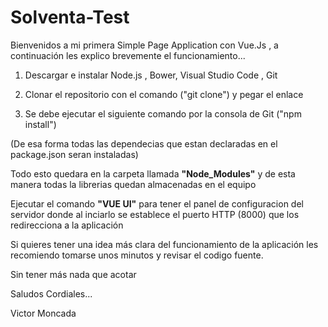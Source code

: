 # Solventa-Test 

Bienvenidos a mi primera Simple Page Application con Vue.Js , a continuación les explico brevemente el funcionamiento...

  1)  Descargar e instalar Node.js , Bower, Visual Studio Code , Git

  2)  Clonar el repositorio con el comando ("git clone") y pegar el enlace

  3) Se debe ejecutar el siguiente comando por la consola de Git ("npm install")

(De esa forma todas las dependecias que estan declaradas en el package.json seran instaladas)

Todo esto quedara en la carpeta llamada **"Node_Modules"** y de esta manera todas la librerias quedan almacenadas en el equipo

Ejecutar el comando **"VUE UI"** para tener el panel de configuracion del servidor donde al inciarlo se establece el puerto HTTP (8000) que los redirecciona a la aplicación

Si quieres tener una idea más clara del funcionamiento de la aplicación les recomiendo tomarse unos minutos y revisar el codigo fuente.

Sin tener más nada que acotar

Saludos Cordiales...

Victor Moncada
